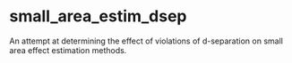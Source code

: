 # small_area_estim_dsep

An attempt at determining the effect of violations of d-separation on small area effect estimation methods. 







